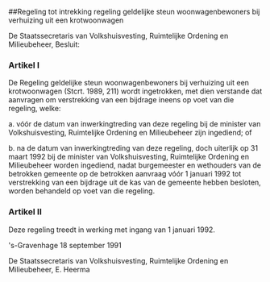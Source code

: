 <meta http-equiv='Content-Type' content='text/html; charset=utf-8' />

##Regeling tot intrekking regeling geldelijke steun woonwagenbewoners bij verhuizing uit een krotwoonwagen

De Staatssecretaris van Volkshuisvesting, Ruimtelijke Ordening en Milieubeheer,   Besluit:    

### Artikel  I  

De Regeling geldelijke steun woonwagenbewoners bij verhuizing uit een krotwoonwagen (Stcrt. 1989, 211) wordt ingetrokken, met dien verstande dat aanvragen om verstrekking van een bijdrage ineens op voet van die regeling, welke: 

a. vóór de datum van inwerkingtreding van deze regeling bij de minister van Volkshuisvesting, Ruimtelijke Ordening en Milieubeheer zijn ingediend; of 

b. na de datum van inwerkingtreding van deze regeling, doch uiterlijk op 31 maart 1992 bij de minister van Volkshuisvesting, Ruimtelijke Ordening en Milieubeheer worden ingediend, nadat burgemeester en wethouders van de betrokken gemeente op de betrokken aanvraag vóór 1 januari 1992 tot verstrekking van een bijdrage uit de kas van de gemeente hebben besloten, worden behandeld op voet van die regeling.  

### Artikel  II  

Deze regeling treedt in werking met ingang van 1 januari 1992. 

's-Gravenhage 
18 september 1991    

De 
Staatssecretaris van Volkshuisvesting, Ruimtelijke Ordening en Milieubeheer, 
E. Heerma      
